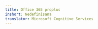 ```yaml
---
title: Office 365 proplus
inshort: Nedefinisana
translator: Microsoft Cognitive Services
---
```




